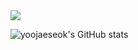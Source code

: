 <img src="https://img.shields.io/badge/HTML5-E34F26?style=for-the-badge&logo=HTML5&logoColor=white">

![yoojaeseok's GitHub stats](https://github-readme-stats.vercel.app/api?username=yoo94&show_icons=true&theme=radical)
